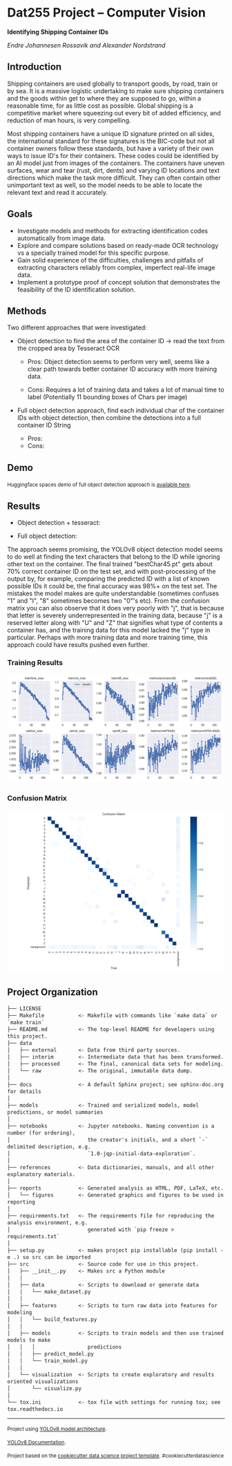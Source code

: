 # Dat255 Project – Computer Vision 

**Identifying Shipping Container IDs**

_Endre Johannesen Rossavik and Alexander Nordstrand_

## Introduction

Shipping containers are used globally to transport goods, by road, train or by sea. It is a massive logistic undertaking to make sure shipping containers and the goods within get to where they are supposed to go, within a reasonable time, for as little cost as possible. Global shipping is a competitive market where squeezing out every bit of added efficiency, and reduction of man hours, is very compelling.

Most shipping containers have a unique ID signature printed on all sides, the international standard for these signatures is the BIC-code but not all container owners follow these standards, but have a variety of their own ways to issue ID's for their containers. These codes could be identified by an AI model just from images of the containers. The containers have uneven surfaces, wear and tear (rust, dirt, dents) and varying ID locations and text directions which make the task more difficult. They can often contain other unimportant text as well, so the model needs to be able to locate the relevant text and read it accurately.

## Goals

- Investigate models and methods for extracting identification codes automatically from image data.
- Explore and compare solutions based on ready-made OCR technology vs a specially trained model for this specific purpose.
- Gain solid experience of the difficulties, challenges and pitfalls of extracting characters reliably from complex, imperfect real-life image data.
- Implement a prototype proof of concept solution that demonstrates the feasibility of the ID identification solution.

## Methods

Two different approaches that were investigated:

- Object detection to find the area of the container ID -> read the text from the cropped area by Tesseract OCR

  - Pros: Object detection seems to perform very well, seems like a clear path towards better container ID accuracy with more training data.
  
  - Cons: Requires a lot of training data and takes a lot of manual time to label (Potentially 11 bounding boxes of Chars per image)
  

- Full object detection approach, find each individual char of the container IDs with object detection, then combine the detections into a full container ID String

  - Pros:
  - Cons:

## Demo


<p><small>Huggingface spaces demo of full object detection approach is <a target="_blank" href="https://huggingface.co/spaces/alenor/ContainerCodeV1"> available here</a>. </small></p>


## Results

- Object detection + tesseract:

- Full object detection:

The approach seems promising, the YOLOv8 object detection model seems to do well at finding the text characters that belong to the ID while ignoring other text on the container. The final trained "bestChar45.pt" gets about 70% correct container ID on the test set, and with post-processing of the output by, for example, comparing the predicted ID with a list of known possible IDs it could be, the final accuracy was 98%+ on the test set. The mistakes the model makes are quite understandable (sometimes confuses "1" and "I", "8" sometimes becomes two "0"'s etc). From the confusion matrix you can also observe that it does very poorly with "j", that is because that letter is severely underrepresented in the training data, because "j" is a reserved letter along with "U" and "Z" that signifies what type of contents a container has, and the training data for this model lacked the "j" type in particular. Perhaps with more training data and more training time, this approach could have results pushed even further.


### Training Results

![Training Results](https://github.com/587763/Container-identification/blob/main/reports/figures/bestChar45TrainingResults/results.png?raw=true)

### Confusion Matrix

![Confusion Matrix](https://github.com/587763/Container-identification/blob/main/reports/figures/bestChar45TrainingResults/confusion_matrix.png?raw=true)



Project Organization
------------

    ├── LICENSE
    ├── Makefile           <- Makefile with commands like `make data` or `make train`
    ├── README.md          <- The top-level README for developers using this project.
    ├── data
    │   ├── external       <- Data from third party sources.
    │   ├── interim        <- Intermediate data that has been transformed.
    │   ├── processed      <- The final, canonical data sets for modeling.
    │   └── raw            <- The original, immutable data dump.
    │
    ├── docs               <- A default Sphinx project; see sphinx-doc.org for details
    │
    ├── models             <- Trained and serialized models, model predictions, or model summaries
    │
    ├── notebooks          <- Jupyter notebooks. Naming convention is a number (for ordering),
    │                         the creator's initials, and a short `-` delimited description, e.g.
    │                         `1.0-jqp-initial-data-exploration`.
    │
    ├── references         <- Data dictionaries, manuals, and all other explanatory materials.
    │
    ├── reports            <- Generated analysis as HTML, PDF, LaTeX, etc.
    │   └── figures        <- Generated graphics and figures to be used in reporting
    │
    ├── requirements.txt   <- The requirements file for reproducing the analysis environment, e.g.
    │                         generated with `pip freeze > requirements.txt`
    │
    ├── setup.py           <- makes project pip installable (pip install -e .) so src can be imported
    ├── src                <- Source code for use in this project.
    │   ├── __init__.py    <- Makes src a Python module
    │   │
    │   ├── data           <- Scripts to download or generate data
    │   │   └── make_dataset.py
    │   │
    │   ├── features       <- Scripts to turn raw data into features for modeling
    │   │   └── build_features.py
    │   │
    │   ├── models         <- Scripts to train models and then use trained models to make
    │   │   │                 predictions
    │   │   ├── predict_model.py
    │   │   └── train_model.py
    │   │
    │   └── visualization  <- Scripts to create exploratory and results oriented visualizations
    │       └── visualize.py
    │
    └── tox.ini            <- tox file with settings for running tox; see tox.readthedocs.io


--------

<p><small>Project using <a target="_blank" href="https://github.com/ultralytics/ultralytics">YOLOv8 model architecture</a>. </small></p>
<p><small><a target="_blank" href="https://docs.ultralytics.com/">YOLOv8 Documentation</a>. </small></p>

<p><small>Project based on the <a target="_blank" href="https://drivendata.github.io/cookiecutter-data-science/">cookiecutter data science project template</a>. #cookiecutterdatascience</small></p>
